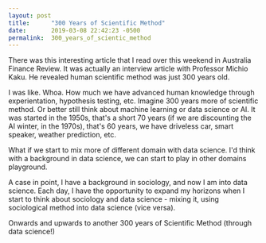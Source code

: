 ```yaml
---
layout: post
title:      "300 Years of Scientific Method"
date:       2019-03-08 22:42:23 -0500
permalink:  300_years_of_scientic_method
---
```



There was this interesting article that I read over this weekend in Australia Finance Review. It was actually an interview article with Professor Michio Kaku. He revealed human scientific method was just 300 years old. 

I was like. Whoa. How much we have advanced human knowledge through experientation, hypothesis testing, etc. Imagine 300 years more of scientific method. Or better still think about machine learning or data science or AI. It was started in the 1950s, that's a short 70 years (if we are discounting the AI winter, in the 1970s), that's 60 years, we have driveless car, smart speaker, weather prediction, etc.

What if we start to mix more of different domain with data science. I'd think with a background in data science, we can start to play in other domains playground.

A case in point, I have a background in sociology, and now I am into data science. Each day, I have the opportunity to expand my horizons when I start to think about sociology and data science - mixing it, using sociological method into data science (vice versa). 

Onwards and upwards to another 300 years of Scientific Method (through data science!)


